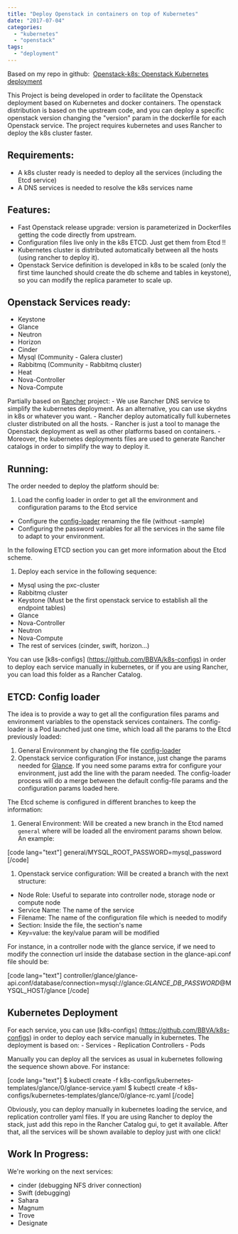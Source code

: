 ```yaml
---
title: "Deploy Openstack in containers on top of Kubernetes"
date: "2017-07-04"
categories: 
  - "kubernetes"
  - "openstack"
tags: 
  - "deployment"
---
```


Based on my repo in github:  [Openstack-k8s: Openstack Kubernetes deployment](https://github.com/alknopfler/openstack-k8s)

This Project is being developed in order to facilitate the Openstack deployment based on Kubernetes and docker containers. The openstack distribution is based on the upstream code, and you can deploy a specific openstack version changing the "version" param in the dockerfile for each Openstack service. The project requires kubernetes and uses Rancher to deploy the k8s cluster faster.

## Requirements:

- A k8s cluster ready is needed to deploy all the services (including the Etcd service)
- A DNS services is needed to resolve the k8s services name

## Features:

- Fast Openstack release upgrade: version is parameterized in Dockerfiles getting the code directly from upstream.
- Configuration files live only in the k8s ETCD. Just get them from Etcd !!
- Kubernetes cluster is distributed automatically between all the hosts (using rancher to deploy it).
- Openstack Service definition is developed in k8s to be scaled (only the first time launched should create the db scheme and tables in keystone), so you can modify the replica parameter to scale up.

## Openstack Services ready:

- Keystone
- Glance
- Neutron
- Horizon
- Cinder
- Mysql (Community - Galera cluster)
- Rabbitmq (Community - Rabbitmq cluster)
- Heat
- Nova-Controller
- Nova-Compute

Partially based on [Rancher](https://github.com/rancher) project: - We use Rancher DNS service to simplify the kubernetes deployment. As an alternative, you can use skydns in k8s or whatever you want. - Rancher deploy automatically full kubernetes cluster distributed on all the hosts. - Rancher is just a tool to manage the Openstack deployment as well as other platforms based on containers. - Moreover, the kubernetes deployments files are used to generate Rancher catalogs in order to simplify the way to deploy it.

## Running:

The order needed to deploy the platform should be:

1. Load the config loader in order to get all the environment and configuration params to the Etcd service

- Configure the [config-loader](https://github.com/BBVA/openstack-k8s/tree/master/config-loader/data/bootstrap/general) renaming the file (without -sample)
- Configuring the password variables for all the services in the same file to adapt to your environment.

In the following ETCD section you can get more information about the Etcd scheme.

1. Deploy each service in the following sequence:

- Mysql using the pxc-cluster
- Rabbitmq cluster
- Keystone (Must be the first openstack service to establish all the endpoint tables)
- Glance
- Nova-Controller
- Neutron
- Nova-Compute
- The rest of services (cinder, swift, horizon...)

You can use \[k8s-configs\] (https://github.com/BBVA/k8s-configs) in order to deploy each service manually in kubernetes, or if you are using Rancher, you can load this folder as a Rancher Catalog.

## ETCD: Config loader

The idea is to provide a way to get all the configuration files params and environment variables to the openstack services containers. The config-loader is a Pod launched just one time, which load all the params to the Etcd previously loaded:

1. General Environment by changing the file [config-loader](https://github.com/BBVA/openstack-k8s/tree/master/config-loader/data/bootstrap/general)
2. Openstack service configuration (For instance, just change the params needed for [Glance](https://github.com/BBVA/openstack-k8s/tree/master/config-loader/data/bootstrap/glance/). If you need some params extra for configure your environment, just add the line with the param needed. The config-loader process will do a merge between the default config-file params and the configuration params loaded here.

The Etcd scheme is configured in different branches to keep the information:

1. General Environment: Will be created a new branch in the Etcd named `general` where will be loaded all the enviroment params shown below. An example:

\[code lang="text"\] general/MYSQL\_ROOT\_PASSWORD=mysql\_password \[/code\]

1. Openstack service configuration: Will be created a branch with the next structure:

- Node Role: Useful to separate into controller node, storage node or compute node
- Service Name: The name of the service
- Filename: The name of the configuration file which is needed to modify
- Section: Inside the file, the section's name
- Key=value: the key/value param will be modified

For instance, in a controller node with the glance service, if we need to modify the connection url inside the database section in the glance-api.conf file should be:

\[code lang="text"\] controller/glance/glance-api.conf/database/connection=mysql://glance:$GLANCE\_DB\_PASSWORD@$MYSQL\_HOST/glance \[/code\]

## Kubernetes Deployment

For each service, you can use \[k8s-configs\] (https://github.com/BBVA/k8s-configs) in order to deploy each service manually in kubernetes. The deployment is based on: - Services - Replication Controllers - Pods

Manually you can deploy all the services as usual in kubernetes following the sequence shown above. For instance:

\[code lang="text"\] $ kubectl create -f k8s-configs/kubernetes-templates/glance/0/glance-service.yaml $ kubectl create -f k8s-configs/kubernetes-templates/glance/0/glance-rc.yaml \[/code\]

Obviously, you can deploy manually in kubernetes loading the service, and replication controller yaml files. If you are using Rancher to deploy the stack, just add this repo in the Rancher Catalog gui, to get it available. After that, all the services will be shown available to deploy just with one click!

## Work In Progress:

We're working on the next services:

- cinder (debugging NFS driver connection)
- Swift (debugging)
- Sahara
- Magnum
- Trove
- Designate
